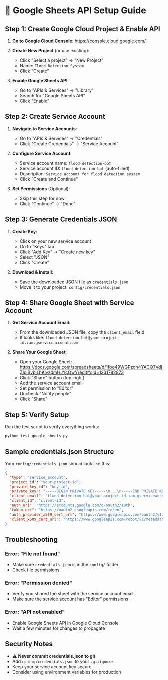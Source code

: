 # 🔐 Google Sheets API Setup Guide

## Step 1: Create Google Cloud Project & Enable API

1. **Go to Google Cloud Console**: https://console.cloud.google.com/
2. **Create New Project** (or use existing):
   - Click "Select a project" → "New Project"
   - Name: `Flood Detection System`
   - Click "Create"

3. **Enable Google Sheets API**:
   - Go to "APIs & Services" → "Library"
   - Search for "Google Sheets API"
   - Click "Enable"

## Step 2: Create Service Account

1. **Navigate to Service Accounts**:
   - Go to "APIs & Services" → "Credentials"
   - Click "Create Credentials" → "Service Account"

2. **Configure Service Account**:
   - Service account name: `flood-detection-bot`
   - Service account ID: `flood-detection-bot` (auto-filled)
   - Description: `Service account for flood detection system`
   - Click "Create and Continue"

3. **Set Permissions** (Optional):
   - Skip this step for now
   - Click "Continue" → "Done"

## Step 3: Generate Credentials JSON

1. **Create Key**:
   - Click on your new service account
   - Go to "Keys" tab
   - Click "Add Key" → "Create new key"
   - Select "JSON"
   - Click "Create"

2. **Download & Install**:
   - Save the downloaded JSON file as `credentials.json`
   - Move it to your project: `config/credentials.json`

## Step 4: Share Google Sheet with Service Account

1. **Get Service Account Email**:
   - From the downloaded JSON file, copy the `client_email` field
   - It looks like: `flood-detection-bot@your-project-id.iam.gserviceaccount.com`

2. **Share Your Google Sheet**:
   - Open your Google Sheet: https://docs.google.com/spreadsheets/d/1fbo49WGPzdh4YACQ7VdjZIpiBvblLhKlvzdmHJYcQwY/edit#gid=1231782873
   - Click "Share" button (top-right)
   - Add the service account email
   - Set permission to "Editor"
   - Uncheck "Notify people"
   - Click "Share"

## Step 5: Verify Setup

Run the test script to verify everything works:
```bash
python test_google_sheets.py
```

## Sample credentials.json Structure

Your `config/credentials.json` should look like this:
```json
{
  "type": "service_account",
  "project_id": "your-project-id",
  "private_key_id": "key-id",
  "private_key": "-----BEGIN PRIVATE KEY-----\n...\n-----END PRIVATE KEY-----\n",
  "client_email": "flood-detection-bot@your-project-id.iam.gserviceaccount.com",
  "client_id": "client-id",
  "auth_uri": "https://accounts.google.com/o/oauth2/auth",
  "token_uri": "https://oauth2.googleapis.com/token",
  "auth_provider_x509_cert_url": "https://www.googleapis.com/oauth2/v1/certs",
  "client_x509_cert_url": "https://www.googleapis.com/robot/v1/metadata/x509/flood-detection-bot%40your-project-id.iam.gserviceaccount.com"
}
```

## Troubleshooting

### Error: "File not found"
- Make sure `credentials.json` is in the `config/` folder
- Check file permissions

### Error: "Permission denied"
- Verify you shared the sheet with the service account email
- Make sure the service account has "Editor" permissions

### Error: "API not enabled"
- Enable Google Sheets API in Google Cloud Console
- Wait a few minutes for changes to propagate

## Security Notes

- ⚠️ **Never commit credentials.json to git**
- Add `config/credentials.json` to your `.gitignore`
- Keep your service account key secure
- Consider using environment variables for production

